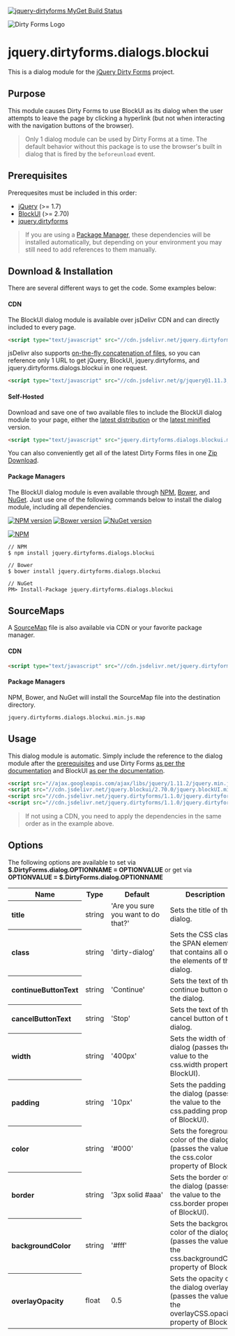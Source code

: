 [![jquery-dirtyforms MyGet Build Status](https://www.myget.org/BuildSource/Badge/jquery-dirtyforms?identifier=193d9dab-a526-484e-8062-9a960322f246)](https://www.myget.org/)

![Dirty Forms Logo](https://raw.githubusercontent.com/snikch/jquery.dirtyforms/master/branding/dirty-forms-logo.png)

# jquery.dirtyforms.dialogs.blockui

This is a dialog module for the [jQuery Dirty Forms](https://github.com/snikch/jquery.dirtyforms) project.

## Purpose

This module causes Dirty Forms to use BlockUI as its dialog when the user attempts to leave the page by clicking a hyperlink (but not when interacting with the navigation buttons of the browser).

> Only 1 dialog module can be used by Dirty Forms at a time. The default behavior without this package is to use the browser's built in dialog that is fired by the `beforeunload` event.

## Prerequisites

Prerequesites must be included in this order:

- [jQuery](http://jquery.com) (>= 1.7)
- [BlockUI](http://malsup.com/jquery/block/) (>= 2.70)
- [jquery.dirtyforms](https://github.com/snikch/jquery.dirtyforms)

> If you are using a [Package Manager](#package-managers), these dependencies will be installed automatically, but depending on your environment you may still need to add references to them manually.

## Download & Installation
There are several different ways to get the code. Some examples below:

#### CDN
The BlockUI dialog module is available over jsDelivr CDN and can directly included to every page.
```HTML
<script type="text/javascript" src="//cdn.jsdelivr.net/jquery.dirtyforms/1.1.0/jquery.dirtyforms.dialogs.blockui.min.js"></script>
```

jsDelivr also supports [on-the-fly concatenation of files](https://github.com/jsdelivr/jsdelivr#load-multiple-files-with-single-http-request), so you can reference only 1 URL to get jQuery, BlockUI, jquery.dirtyforms, and jquery.dirtyforms.dialogs.blockui in one request.
```HTML
<script type="text/javascript" src="//cdn.jsdelivr.net/g/jquery@1.11.3,jquery.blockui@2.70.0,jquery.dirtyforms@1.1.0(jquery.dirtyforms.min.js+jquery.dirtyforms.dialogs.blockui.min.js)"></script>
```

#### Self-Hosted
Download and save one of two available files to include the BlockUI dialog module to your page, either the [latest distribution](https://raw.githubusercontent.com/NightOwl888/jquery.dirtyforms.dialogs.blockui.dist/master/jquery.dirtyforms.dialogs.blockui.js) or the [latest minified](https://raw.githubusercontent.com/NightOwl888/jquery.dirtyforms.dialogs.blockui.dist/master/jquery.dirtyforms.dialogs.blockui.min.js) version.
```HTML
<script type="text/javascript" src="jquery.dirtyforms.dialogs.blockui.min.js"></script>
```

You can also conveniently get all of the latest Dirty Forms files in one [Zip Download](https://github.com/NightOwl888/jquery.dirtyforms.dist/archive/master.zip).

#### Package Managers
The BlockUI dialog module is even available through [NPM](http://npmjs.org), [Bower](http://bower.io), and [NuGet](https://www.nuget.org/). Just use one of the following commands below to install the dialog module, including all dependencies.

[![NPM version](https://badge.fury.io/js/jquery.dirtyforms.dialogs.blockui.svg)](http://www.npmjs.org/package/jquery.dirtyforms.dialogs.blockui)
[![Bower version](https://badge.fury.io/bo/jquery.dirtyforms.dialogs.blockui.svg)](http://bower.io/search/?q=jquery.dirtyforms.dialogs.blockui)
[![NuGet version](https://badge.fury.io/nu/jquery.dirtyforms.dialogs.blockui.svg)](https://www.nuget.org/packages/jquery.dirtyforms.dialogs.blockui/)

[![NPM](https://nodei.co/npm/jquery.dirtyforms.dialogs.blockui.png?compact=true)](https://nodei.co/npm/jquery.dirtyforms.dialogs.blockui/)
```
// NPM
$ npm install jquery.dirtyforms.dialogs.blockui

// Bower
$ bower install jquery.dirtyforms.dialogs.blockui

// NuGet
PM> Install-Package jquery.dirtyforms.dialogs.blockui
```

## SourceMaps

A [SourceMap](https://docs.google.com/document/d/1U1RGAehQwRypUTovF1KRlpiOFze0b-_2gc6fAH0KY0k/edit?hl=en_US&pli=1&pli=1) file is also available via CDN or your favorite package manager.

#### CDN

```HTML
<script type="text/javascript" src="//cdn.jsdelivr.net/jquery.dirtyforms/1.1.0/jquery.dirtyforms.dialogs.blockui.min.js.map"></script>
```

#### Package Managers

NPM, Bower, and NuGet will install the SourceMap file into the destination directory.

```
jquery.dirtyforms.dialogs.blockui.min.js.map
```

## Usage

This dialog module is automatic. Simply include the reference to the dialog module after the [prerequisites](#prerequisites) and use Dirty Forms [as per the documentation](https://github.com/snikch/jquery.dirtyforms#usage) and BlockUI [as per the documentation](http://malsup.com/jquery/block/).

```HTML
<script src="//ajax.googleapis.com/ajax/libs/jquery/1.11.2/jquery.min.js" type="text/javascript"></script>
<script src="//cdn.jsdelivr.net/jquery.blockui/2.70.0/jquery.blockUI.min.js" type="text/javascript"></script>
<script src="//cdn.jsdelivr.net/jquery.dirtyforms/1.1.0/jquery.dirtyforms.min.js" type="text/javascript"></script>
<script src="//cdn.jsdelivr.net/jquery.dirtyforms/1.1.0/jquery.dirtyforms.dialogs.blockui.min.js" type="text/javascript"></script>
```

> If not using a CDN, you need to apply the dependencies in the same order as in the example above.

## Options

The following options are available to set via **$.DirtyForms.dialog.OPTIONNAME = OPTIONVALUE** or get via **OPTIONVALUE = $.DirtyForms.dialog.OPTIONNAME**

<table>
	<tr>
		<th>Name</th>
		<th>Type</th>
		<th>Default</th>
		<th>Description</th>
	</tr>
	<tr>
		<th align="left">title</th>
		<td>string</td>
		<td>'Are you sure you want to do that?'</td>
		<td>Sets the title of the dialog.</td>
	</tr>
	<tr>
		<th align="left">class</th>
		<td>string</td>
		<td nowrap="nowrap">'dirty-dialog'</td>
		<td>Sets the CSS class of the SPAN element that contains all of the elements of the dialog.</td>
	</tr>
	<tr>
		<th align="left">continueButtonText</th>
		<td>string</td>
		<td nowrap="nowrap">'Continue'</td>
		<td>Sets the text of the continue button of the dialog.</td>
	</tr>
	<tr>
		<th align="left">cancelButtonText</th>
		<td>string</td>
		<td nowrap="nowrap">'Stop'</td>
		<td>Sets the text of the cancel button of the dialog.</td>
	</tr>
	<tr>
		<th align="left">width</th>
		<td>string</td>
		<td nowrap="nowrap">'400px'</td>
		<td>Sets the width of the dialog (passes the value to the css.width property of BlockUI).</td>
	</tr>
	<tr>
		<th align="left">padding</th>
		<td>string</td>
		<td nowrap="nowrap">'10px'</td>
		<td>Sets the padding of the dialog (passes the value to the css.padding property of BlockUI).</td>
	</tr>
	<tr>
		<th align="left">color</th>
		<td>string</td>
		<td nowrap="nowrap">'#000'</td>
		<td>Sets the foreground color of the dialog (passes the value to the css.color property of BlockUI).</td>
	</tr>
	<tr>
		<th align="left">border</th>
		<td>string</td>
		<td nowrap="nowrap">'3px solid #aaa'</td>
		<td>Sets the border of the dialog (passes the value to the css.border property of BlockUI).</td>
	</tr>
	<tr>
		<th align="left">backgroundColor</th>
		<td>string</td>
		<td nowrap="nowrap">'#fff'</td>
		<td>Sets the background color of the dialog (passes the value to the css.backgroundColor property of BlockUI).</td>
	</tr>
	<tr>
		<th align="left">overlayOpacity</th>
		<td>float</td>
		<td nowrap="nowrap">0.5</td>
		<td>Sets the opacity of the dialog overlay (passes the value to the overlayCSS.opacity property of BlockUI).</td>
	</tr>
</table>